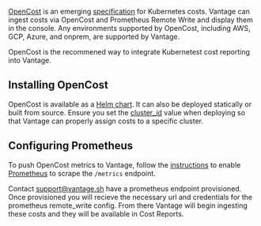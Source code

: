 [OpenCost](https://www.cncf.io/projects/opencost/) is an emerging [specification](https://github.com/opencost/opencost/blob/develop/spec/opencost-specv01.md) for Kubernetes costs. Vantage can ingest costs via OpenCost and Prometheus Remote Write and display them in the console. Any environments supported by OpenCost, including AWS, GCP, Azure, and onprem, are supported by Vantage.

OpenCost is the recommened way to integrate Kubernetest cost reporting into Vantage.

## Installing OpenCost
OpenCost is available as a [Helm chart](https://www.opencost.io/docs/install). It can also be deployed statically or built from source. Ensure you set the [cluster_id](https://github.com/kubecost/cost-analyzer-helm-chart/blob/develop/cost-analyzer/values.yaml#L448) value when deploying so that Vantage can properly assign costs to a specific cluster.

## Configuring Prometheus
To push OpenCost metrics to Vantage, follow the [instructions](https://www.opencost.io/docs/install) to enable [Prometheus](https://prometheus.io/docs/introduction/overview/) to scrape the `/metrics` endpoint.

Contact support@vantage.sh have a prometheus endpoint provisioned. Once provisioned you will recieve the necessary url and credentials for the prometheus remote_write config. From there Vantage will begin ingesting these costs and they will be available in Cost Reports.




